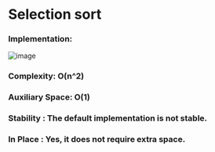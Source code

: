 # Selection sort

### Implementation:
![image](https://user-images.githubusercontent.com/64374947/101898435-c75f5d80-3bb4-11eb-9492-e73bb7ca4ff4.png)

### Complexity: O(n^2)

### Auxiliary Space: O(1)

### Stability : The default implementation is not stable. 

### In Place : Yes, it does not require extra space.
